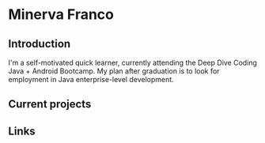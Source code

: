  # Minerva Franco
    
 ## Introduction
    
 I'm a self-motivated quick learner, currently attending the Deep Dive Coding 
 Java + Android Bootcamp. My plan after graduation is to look for employment 
 in Java enterprise-level development.

 ## Current projects

 ## Links